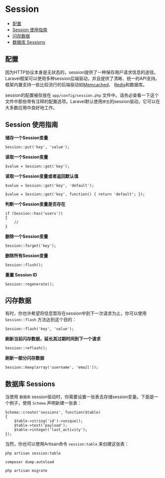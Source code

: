 # Session

- [配置](#configuration)
- [Session 使用指南](#session-usage)
- [闪存数据](#flash-data)
- [数据库 Sessions](#database-sessions)

<a name="configuration"></a>
## 配置

因为HTTP协议本身是无状态的，session提供了一种保存用户请求信息的途径。Laravel框架可以使用多种session后端驱动，并且提供了清晰、统一的API支持。框架内置支持一些比较流行的后端驱动如[Memcached](http://memcached.org)、 [Redis](http://redis.io)和数据库。

session的配置被存放在 `app/config/session.php` 文件中。请务必查看一下这个文件中那些带有注释的配置选项。Laravel默认使用`原生`的session驱动，它可以在大多数应用中良好地工作。

<a name="session-usage"></a>
## Session 使用指南

**储存一个Session变量**

	Session::put('key', 'value');

**读取一个Session变量**

	$value = Session::get('key');

**读取一个Session变量或者返回默认值**

	$value = Session::get('key', 'default');

	$value = Session::get('key', function() { return 'default'; });

**判断一个Session变量是否存在**

	if (Session::has('users'))
	{
		//
	}

**删除一个Session变量**

	Session::forget('key');

**删除所有Session变量**

	Session::flush();

**重置 Session ID**

	Session::regenerate();

<a name="flash-data"></a>
## 闪存数据

有时，你也许希望将信息暂存在session中到下一次请求为止，你可以使用 `Session::flash` 方法达到这个目的：

	Session::flash('key', 'value');

**刷新当前闪存数据，延长其过期时间到下一个请求**

	Session::reflash();

**刷新一部分闪存数据**

	Session::keep(array('username', 'email'));

<a name="database-sessions"></a>
## 数据库 Sessions

当使用 `数据库` session驱动时，你需要设置一张表去存储session变量。下面是一个例子，使用 `Schema` 声明新建一张表：

	Schema::create('sessions', function($table)
	{
		$table->string('id')->unique();
		$table->text('payload');
		$table->integer('last_activity');
	});

当然，你也可以使用Artisan命令 `session:table` 来创建这张表：

	php artisan session:table

	composer dump-autoload

	php artisan migrate